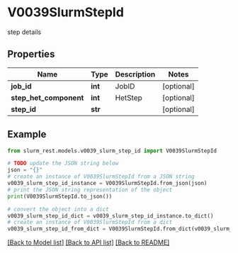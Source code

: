 # V0039SlurmStepId

step details

## Properties

Name | Type | Description | Notes
------------ | ------------- | ------------- | -------------
**job_id** | **int** | JobID | [optional] 
**step_het_component** | **int** | HetStep | [optional] 
**step_id** | **str** |  | [optional] 

## Example

```python
from slurm_rest.models.v0039_slurm_step_id import V0039SlurmStepId

# TODO update the JSON string below
json = "{}"
# create an instance of V0039SlurmStepId from a JSON string
v0039_slurm_step_id_instance = V0039SlurmStepId.from_json(json)
# print the JSON string representation of the object
print(V0039SlurmStepId.to_json())

# convert the object into a dict
v0039_slurm_step_id_dict = v0039_slurm_step_id_instance.to_dict()
# create an instance of V0039SlurmStepId from a dict
v0039_slurm_step_id_from_dict = V0039SlurmStepId.from_dict(v0039_slurm_step_id_dict)
```
[[Back to Model list]](../README.md#documentation-for-models) [[Back to API list]](../README.md#documentation-for-api-endpoints) [[Back to README]](../README.md)



